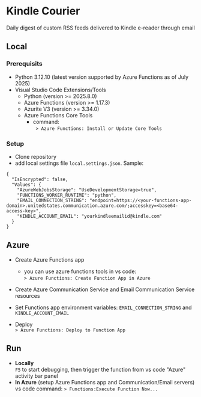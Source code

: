 # Kindle Courier

Daily digest of custom RSS feeds delivered to Kindle e-reader through email

## Local
### Prerequisits
* Python 3.12.10 (latest version supported by Azure Functions as of July 2025)
* Visual Studio Code Extensions/Tools
    * Python (version >= 2025.8.0)
    * Azure Functions (version >= 1.17.3)
    * Azurite V3 (version >= 3.34.0)
    * Azure Functions Core Tools
        * command:  
        ` > Azure Functions: Install or Update Core Tools`

### Setup
* Clone repository
* add local settings file `local.settings.json`. Sample:  
```
{
  "IsEncrypted": false,
  "Values": {
    "AzureWebJobsStorage": "UseDevelopmentStorage=true",
    "FUNCTIONS_WORKER_RUNTIME": "python",
    "EMAIL_CONNECTION_STRING": "endpoint=https://<your-functions-app-domain>.unitedstates.communication.azure.com/;accesskey=<base64-access-key>",
    "KINDLE_ACCOUNT_EMAIL": "yourkindleemailid@kindle.com"
  }
}
```

## Azure

* Create Azure Functions app
    * you can use azure functions tools in vs code:  
    `> Azure Functions: Create Function App in Azure`
* Create Azure Communication Service and Email Communication Service resources
* Set Functions app environment variables:     `EMAIL_CONNECTION_STRING` and `KINDLE_ACCOUNT_EMAIL`

* Deploy  
    `> Azure Functions: Deploy to Function App`

    
## Run

* **Locally**  
    `F5` to start debugging, then trigger the function from vs code "Azure" activity bar panel
* **In Azure**  (setup Azure Functions app and Communication/Email servers)
    vs code command: `> Functions:Execute Function Now... `